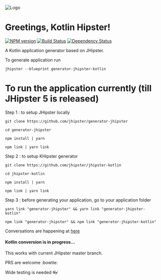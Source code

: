 ![Logo][khipster-image]
# Greetings, Kotlin Hipster!

[![NPM version][npm-image]][npm-url]
[![Build Status][travis-image]][travis-url-main]
[![Dependency Status][daviddm-image]][daviddm-url]

A Kotlin application generator based on JHipster.

To generate application run

`jhipster --blueprint generator-jhipster-kotlin`

# To run the application currently (till JHipster 5 is released)

Step 1 : to setup JHipster locally

`git clone https://github.com/jhipster/generator-jhipster`

`cd generator-jhipster`

`npm install | yarn`

`npm link | yarn link`

Step 2 : to setup KHipster generator

`git clone https://github.com/jhipster/jhipster-kotlin`

`cd jhipster-kotlin`

`npm install | yarn`

`npm link | yarn link`

Step 3 : before generating your application, go to your application folder

`yarn link "generator-jhipster" && yarn link "generator-jhipster-kotlin"`

`npm link "generator-jhipster" && npm link "generator-jhipster-kotlin"`


Conversations are happening at [here](https://jhipster-kotlin.slack.com)


#### Kotlin conversion is in progress...

This works with current JHipster master branch.

PRS are welcome :bowtie:

Wide testing is needed :eyeglasses:


[khipster-image]: https://raw.githubusercontent.com/sendilkumarn/jhipster-kotlin-artwork/master/logo-khipster.png
[npm-image]: https://badge.fury.io/js/generator-jhipster-kotlin.svg
[npm-url]: https://npmjs.org/package/generator-jhipster-kotlin
[travis-image]: https://travis-ci.org/jhipster/generator-jhipster-kotlin.svg?branch=master
[travis-url-main]: https://travis-ci.org/jhipster/jhipster-kotlin
[daviddm-image]: https://david-dm.org/jhipster/generator-jhipster-kotlin.svg?theme=shields.io
[daviddm-url]: https://david-dm.org/jhipster/generator-jhipster-kotlin
